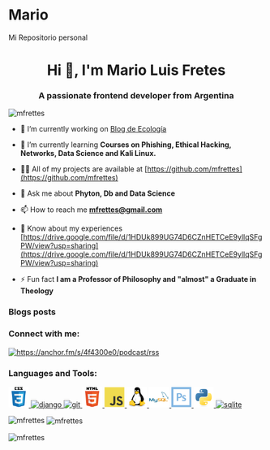 # Mario
Mi Repositorio personal


<h1 align="center">Hi 👋, I'm Mario Luis Fretes</h1>
<h3 align="center">A passionate frontend developer from Argentina</h3>

<p align="left"> <img src="https://komarev.com/ghpvc/?username=mfrettes&label=Profile%20views&color=0e75b6&style=flat" alt="mfrettes" /> </p>

- 🔭 I’m currently working on [Blog de Ecología](https://github.com/mfrettes/proyecto_final)

- 🌱 I’m currently learning **Courses on Phishing, Ethical Hacking, Networks, Data Science and Kali Linux.**

- 👨‍💻 All of my projects are available at [https://github.com/mfrettes](https://github.com/mfrettes)

- 💬 Ask me about **Phyton, Db and Data Science**

- 📫 How to reach me **mfrettes@gmail.com**

- 📄 Know about my experiences [https://drive.google.com/file/d/1HDUk899UG74D6CZnHETCeE9yllqSFgPW/view?usp=sharing](https://drive.google.com/file/d/1HDUk899UG74D6CZnHETCeE9yllqSFgPW/view?usp=sharing)

- ⚡ Fun fact **I am a Professor of Philosophy and "almost" a Graduate in Theology**

### Blogs posts
<!-- BLOG-POST-LIST:START -->
<!-- BLOG-POST-LIST:END -->

<h3 align="left">Connect with me:</h3>
<p align="left">
<a href="https://anchor.fm/s/4f4300e0/podcast/rss" target="blank"><img align="center" src="https://raw.githubusercontent.com/rahuldkjain/github-profile-readme-generator/master/src/images/icons/Social/rss.svg" alt="https://anchor.fm/s/4f4300e0/podcast/rss" height="30" width="40" /></a>
</p>

<h3 align="left">Languages and Tools:</h3>
<p align="left"> <a href="https://www.w3schools.com/css/" target="_blank" rel="noreferrer"> <img src="https://raw.githubusercontent.com/devicons/devicon/master/icons/css3/css3-original-wordmark.svg" alt="css3" width="40" height="40"/> </a> <a href="https://www.djangoproject.com/" target="_blank" rel="noreferrer"> <img src="https://cdn.worldvectorlogo.com/logos/django.svg" alt="django" width="40" height="40"/> </a> <a href="https://git-scm.com/" target="_blank" rel="noreferrer"> <img src="https://www.vectorlogo.zone/logos/git-scm/git-scm-icon.svg" alt="git" width="40" height="40"/> </a> <a href="https://www.w3.org/html/" target="_blank" rel="noreferrer"> <img src="https://raw.githubusercontent.com/devicons/devicon/master/icons/html5/html5-original-wordmark.svg" alt="html5" width="40" height="40"/> </a> <a href="https://developer.mozilla.org/en-US/docs/Web/JavaScript" target="_blank" rel="noreferrer"> <img src="https://raw.githubusercontent.com/devicons/devicon/master/icons/javascript/javascript-original.svg" alt="javascript" width="40" height="40"/> </a> <a href="https://www.linux.org/" target="_blank" rel="noreferrer"> <img src="https://raw.githubusercontent.com/devicons/devicon/master/icons/linux/linux-original.svg" alt="linux" width="40" height="40"/> </a> <a href="https://www.mysql.com/" target="_blank" rel="noreferrer"> <img src="https://raw.githubusercontent.com/devicons/devicon/master/icons/mysql/mysql-original-wordmark.svg" alt="mysql" width="40" height="40"/> </a> <a href="https://www.photoshop.com/en" target="_blank" rel="noreferrer"> <img src="https://raw.githubusercontent.com/devicons/devicon/master/icons/photoshop/photoshop-line.svg" alt="photoshop" width="40" height="40"/> </a> <a href="https://www.python.org" target="_blank" rel="noreferrer"> <img src="https://raw.githubusercontent.com/devicons/devicon/master/icons/python/python-original.svg" alt="python" width="40" height="40"/> </a> <a href="https://www.sqlite.org/" target="_blank" rel="noreferrer"> <img src="https://www.vectorlogo.zone/logos/sqlite/sqlite-icon.svg" alt="sqlite" width="40" height="40"/> </a> </p>

<p><img align="left" src="https://github-readme-stats.vercel.app/api/top-langs?username=mfrettes&show_icons=true&locale=en&layout=compact" alt="mfrettes" /></p>

<p>&nbsp;<img align="center" src="https://github-readme-stats.vercel.app/api?username=mfrettes&show_icons=true&locale=en" alt="mfrettes" /></p>

<p><img align="center" src="https://github-readme-streak-stats.herokuapp.com/?user=mfrettes&" alt="mfrettes" /></p>



